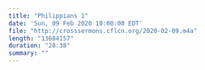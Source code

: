 ```yaml
---
title: "Philippians 1"
date: 'Sun, 09 Feb 2020 10:00:00 EDT'
file: "http://crosssermons.cflcn.org/2020-02-09.m4a"
length: "13684157"
duration: "28:38"
summary: ""
---
```


